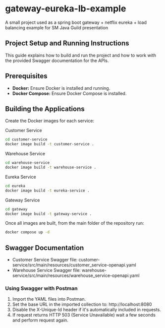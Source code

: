 # gateway-eureka-lb-example
A small project used as a spring boot gateway + netflix eureka + load balancing example for SM Java Guild presentation

## Project Setup and Running Instructions

This guide explains how to build and run the project and how to work with the provided Swagger documentation for the APIs.

## Prerequisites

- **Docker:** Ensure Docker is installed and running.
- **Docker Compose:** Ensure Docker Compose is installed.

## Building the Applications

Create the Docker images for each service:

Customer Service
```bash
cd customer-service
docker image build -t customer-service .
```
Warehouse Service
```bash
cd warehouse-service
docker image build -t warehouse-service .
```
Eureka Service
```bash
cd eureka
docker image build -t eureka-service .
```
Gateway Service
```bash
cd gateway
docker image build -t gateway-service .
```

Once all images are built, from the main folder of the repository run:
```bash
docker compose up -d
```

## Swagger Documentation

- Customer Service Swagger file: customer-service/src/main/resources/customer_service-openapi.yaml
- Warehouse Service Swagger file: warehouse-service/src/main/resources/warehouse_service-openapi.yaml

### Using Swagger with Postman

1. Import the YAML files into Postman.
2. Set the base URL in the imported collection to: http://localhost:8080
3. Disable the X-Unique-Id header if it's automatically included in requests.
4. If request returns HTTP 503 (Service Unavailable) wait a few seconds and perform request again.